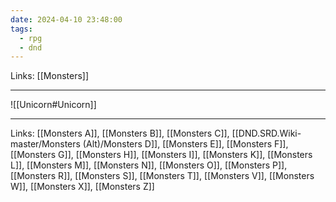 ```yaml
---
date: 2024-04-10 23:48:00
tags:
  - rpg
  - dnd
---
```

Links: [[Monsters]]

---

![[Unicorn#Unicorn]]

---
Links: [[Monsters A]], [[Monsters B]], [[Monsters C]], [[DND.SRD.Wiki-master/Monsters (Alt)/Monsters D]], [[Monsters E]], [[Monsters F]], [[Monsters G]], [[Monsters H]], [[Monsters I]], [[Monsters K]], [[Monsters L]], [[Monsters M]], [[Monsters N]], [[Monsters O]], [[Monsters P]], [[Monsters R]], [[Monsters S]], [[Monsters T]], [[Monsters V]], [[Monsters W]], [[Monsters X]], [[Monsters Z]]